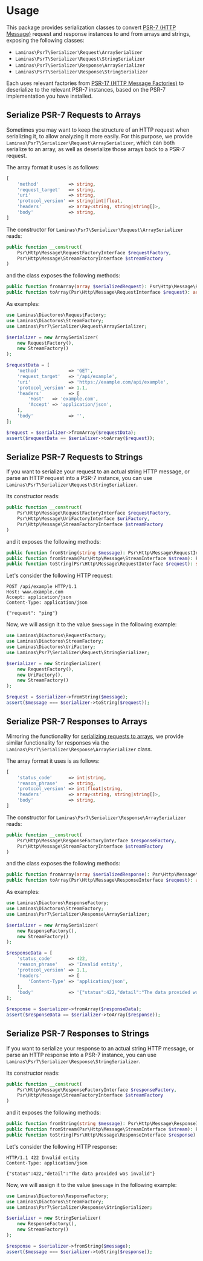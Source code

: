 # Usage

This package provides serialization classes to convert [PSR-7 (HTTP Message)](https://www.php-fig.org/psr/psr-7/) request and response instances to and from arrays and strings, exposing the following classes:

- `Laminas\Psr7\Serializer\Request\ArraySerializer`
- `Laminas\Psr7\Serializer\Request\StringSerializer`
- `Laminas\Psr7\Serializer\Response\ArraySerializer`
- `Laminas\Psr7\Serializer\Response\StringSerializer`

Each uses relevant factories from [PSR-17 (HTTP Message Factories)](https://www.php-fig.org/psr/psr-17/) to deserialize to the relevant PSR-7 instances, based on the PSR-7 implementation you have installed.

## Serialize PSR-7 Requests to Arrays

Sometimes you may want to keep the structure of an HTTP request when serializing it, to allow analyzing it more easily.
For this purpose, we provide `Laminas\Psr7\Serializer\Request\ArraySerializer`, which can both serialize to an array, as well as deserialize those arrays back to a PSR-7 request.

The array format it uses is as follows:

```php
[
    'method'           => string,
    'request_target'   => string,
    'uri'              => string,
    'protocol_version' => string|int|float,
    'headers'          => array<string, string|string[]>,
    'body'             => string,
]
```

The constructor for `Laminas\Psr7\Serializer\Request\ArraySerializer` reads:

```php
public function __construct(
    Psr\Http\Message\RequestFactoryInterface $requestFactory,
    Psr\Http\Message\StreamFactoryInterface $streamFactory
)
```

and the class exposes the following methods:

```php
public function fromArray(array $serializedRequest): Psr\Http\Message\RequestInterface
public function toArray(Psr\Http\Message\RequestInterface $request): array
```

As examples:

```php
use Laminas\Diactoros\RequestFactory;
use Laminas\Diactoros\StreamFactory;
use Laminas\Psr7\Serializer\Request\ArraySerializer;

$serializer = new ArraySerializer(
    new RequestFactory(),
    new StreamFactory()
);

$requestData = [
    'method'           => 'GET',
    'request_target'   => '/api/example',
    'uri'              => 'https://example.com/api/example',
    'protocol_version' => 1.1,
    'headers'          => [
        'Host'   => 'example.com',
        'Accept' => 'application/json',
    ],
    'body'             => '',
];

$request = $serializer->fromArray($requestData);
assert($requestData == $serializer->toArray($request));
```

## Serialize PSR-7 Requests to Strings

If you want to serialize your request to an actual string HTTP message, or parse an HTTP request into a PSR-7 instance, you can use `Laminas\Psr7\Serializer\Request\StringSerializer`.

Its constructor reads:

```php
public function __construct(
    Psr\Http\Message\RequestFactoryInterface $requestFactory,
    Psr\Http\Message\UriFactoryInterface $uriFactory,
    Psr\Http\Message\StreamFactoryInterface $streamFactory
)
```

and it exposes the following methods:

```php
public function fromString(string $message): Psr\Http\Message\RequestInterface
public function fromStream(Psr\Http\Message\StreamInterface $stream): Psr\Http\Message\RequestInterface
public function toString(Psr\Http\Message\RequestInterface $request): string
```

Let's consider the following HTTP request:

```http
POST /api/example HTTP/1.1
Host: www.example.com
Accept: application/json
Content-Type: application/json

{"request": "ping"}
```

Now, we will assign it to the value `$message` in the following example:

```php
use Laminas\Diactoros\RequestFactory;
use Laminas\Diactoros\StreamFactory;
use Laminas\Diactoros\UriFactory;
use Laminas\Psr7\Serializer\Request\StringSerializer;

$serializer = new StringSerializer(
    new RequestFactory(),
    new UriFactory(),
    new StreamFactory()
);

$request = $serializer->fromString($message);
assert($message === $serializer->toString($request));
```

## Serialize PSR-7 Responses to Arrays

Mirroring the functionality for [serializing requests to arrays](#serialize-psr-7-requests-to-arrays), we provide similar functionality for responses via the `Laminas\Psr7\Serializer\Response\ArraySerializer` class.

The array format it uses is as follows:

```php
[
    'status_code'      => int|string,
    'reason_phrase'    => string,
    'protocol_version' => int|float|string,
    'headers'          => array<string, string|string[]>,
    'body'             => string,
]
```

The constructor for `Laminas\Psr7\Serializer\Response\ArraySerializer` reads:

```php
public function __construct(
    Psr\Http\Message\ResponseFactoryInterface $responseFactory,
    Psr\Http\Message\StreamFactoryInterface $streamFactory
)
```

and the class exposes the following methods:

```php
public function fromArray(array $serializedResponse): Psr\Http\Message\ResponseInterface
public function toArray(Psr\Http\Message\ResponseInterface $request): array
```

As examples:

```php
use Laminas\Diactoros\ResponseFactory;
use Laminas\Diactoros\StreamFactory;
use Laminas\Psr7\Serializer\Response\ArraySerializer;

$serializer = new ArraySerializer(
    new ResponseFactory(),
    new StreamFactory()
);

$responseData = [
    'status_code'      => 422,
    'reason_phrase'    => 'Invalid entity',
    'protocol_version' => 1.1,
    'headers'          => [
        'Content-Type' => 'application/json',
    ],
    'body'             => '{"status":422,"detail":"The data provided was invalid"}',
];

$response = $serializer->fromArray($responseData);
assert($responseData == $serializer->toArray($response));
```

## Serialize PSR-7 Responses to Strings

If you want to serialize your response to an actual string HTTP message, or parse an HTTP response into a PSR-7 instance, you can use `Laminas\Psr7\Serializer\Response\StringSerializer`.

Its constructor reads:

```php
public function __construct(
    Psr\Http\Message\ResponseFactoryInterface $responseFactory,
    Psr\Http\Message\StreamFactoryInterface $streamFactory
)
```

and it exposes the following methods:

```php
public function fromString(string $message): Psr\Http\Message\ResponseInterface
public function fromStream(Psr\Http\Message\StreamInterface $stream): Psr\Http\Message\ResponseInterface
public function toString(Psr\Http\Message\ResponseInterface $response): string
```

Let's consider the following HTTP response:

```http
HTTP/1.1 422 Invalid entity
Content-Type: application/json

{"status":422,"detail":"The data provided was invalid"}
```

Now, we will assign it to the value `$message` in the following example:

```php
use Laminas\Diactoros\ResponseFactory;
use Laminas\Diactoros\StreamFactory;
use Laminas\Psr7\Serializer\Response\StringSerializer;

$serializer = new StringSerializer(
    new ResponseFactory(),
    new StreamFactory()
);

$response = $serializer->fromString($message);
assert($message === $serializer->toString($response));
```
